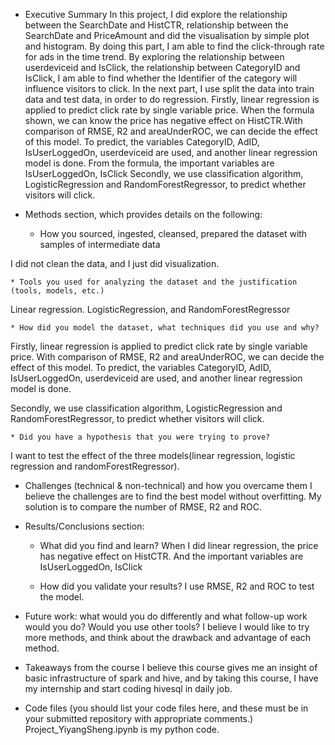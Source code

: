 * Executive Summary
In this project, I did explore the relationship between the SearchDate and HistCTR, relationship between the SearchDate and PriceAmount and did the visualisation by simple plot and histogram. By doing this part, I am able to find the click-through rate for ads in the time trend.
By exploring the relationship between userdeviceid and IsClick, the relationship between CategoryID and IsClick, I am able to find whether the Identifier of the category will influence visitors to click. 
In the next part, I use split the data into train data and test data, in order to do regression. 
Firstly, linear regression is applied to predict click rate by single variable price.
When the formula shown, we can know the price has negative effect on HistCTR.With comparison of RMSE, R2 and areaUnderROC, we can decide the effect of this model.
To predict, the variables CategoryID, AdID, IsUserLoggedOn, userdeviceid are used, and another linear regression model is done.
From the formula, the important variables are IsUserLoggedOn, IsClick
Secondly, we use classification algorithm, LogisticRegression and RandomForestRegressor, to predict whether visitors will click.


* Methods section, which provides details on the following:
    * How you sourced, ingested, cleansed, prepared the dataset with samples of intermediate data

I did not clean the data, and I just did visualization.

    * Tools you used for analyzing the dataset and the justification (tools, models, etc.)
Linear regression. LogisticRegression, and RandomForestRegressor

    * How did you model the dataset, what techniques did you use and why?
Firstly, linear regression is applied to predict click rate by single variable price.
With comparison of RMSE, R2 and areaUnderROC, we can decide the effect of this model. To predict, the variables CategoryID, AdID, IsUserLoggedOn, userdeviceid are used, and another linear regression model is done.

Secondly, we use classification algorithm, LogisticRegression and RandomForestRegressor, to predict whether visitors will click.

    * Did you have a hypothesis that you were trying to prove?
I want to test the effect of the three models(linear regression, logistic regression and randomForestRegressor).

* Challenges (technical & non-technical) and how you overcame them
I believe the challenges are to find the best model without overfitting. My solution is to compare the number of RMSE, R2 and ROC.

* Results/Conclusions section:
    * What did you find and learn?
When I did linear regression, the price has negative effect on HistCTR.
And the important variables are IsUserLoggedOn, IsClick

    * How did you validate your results?
I use RMSE, R2 and ROC to test the model.

* Future work: what would you do differently and what follow-up work would you do? Would you use other tools?
I believe I would like to try more methods, and think about the drawback and advantage of each method.

* Takeaways from the course
I believe this course gives me an insight of basic infrastructure of spark and hive, and by taking this course, I have my internship and start coding hivesql in daily job.

* Code files (you should list your code files here, and these must be in your submitted repository with appropriate comments.)
Project_YiyangSheng.ipynb is my python code.

